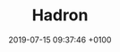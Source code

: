 ---
title: Hadron
intro: A development environment for designers and developers who work together towards the same goal.
link: http://www.hadron.app
category:
- Design-to-code
image: "/assets/images/hadron.jpg"
date: 2019-07-15 09:37:46 +0100
---